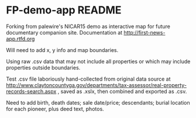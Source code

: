 FP-demo-app README
==================

Forking from palewire's NICAR15 demo as interactive map for future documentary companion site. Documentation at http://first-news-app.rtfd.org

Will need to add x, y info and map boundaries.

Using raw .csv data that may not include all properties or which may include properties outside boundaries.

Test .csv file laboriously hand-collected from original data source at http://www.claytoncountyga.gov/departments/tax-assessor/real-property-records-search.aspx , saved as .xslx, then combined and exported as .csv. 

Need to add birth, death dates; sale date/price; descendants; burial location for each pioneer, plus deed text, photos.

